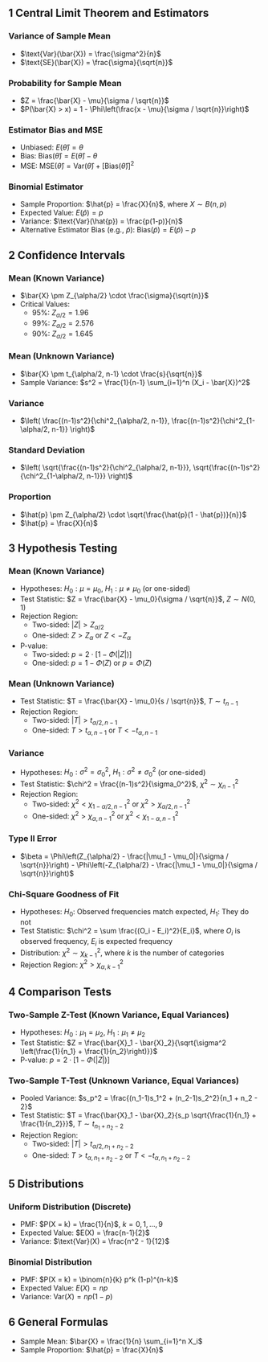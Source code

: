 ## 1 Central Limit Theorem and Estimators

### Variance of Sample Mean
- $\text{Var}(\bar{X}) = \frac{\sigma^2}{n}$
- $\text{SE}(\bar{X}) = \frac{\sigma}{\sqrt{n}}$

### Probability for Sample Mean
- $Z = \frac{\bar{X} - \mu}{\sigma / \sqrt{n}}$
- $P(\bar{X} > x) = 1 - \Phi\left(\frac{x - \mu}{\sigma / \sqrt{n}}\right)$

### Estimator Bias and MSE
- Unbiased: $E(\hat{\theta}) = \theta$
- Bias: $\text{Bias}(\hat{\theta}) = E(\hat{\theta}) - \theta$
- MSE: $\text{MSE}(\hat{\theta}) = \text{Var}(\hat{\theta}) + [\text{Bias}(\hat{\theta})]^2$

### Binomial Estimator
- Sample Proportion: $\hat{p} = \frac{X}{n}$, where $X \sim B(n, p)$
- Expected Value: $E(\hat{p}) = p$
- Variance: $\text{Var}(\hat{p}) = \frac{p(1-p)}{n}$
- Alternative Estimator Bias (e.g., $\tilde{p}$): $\text{Bias}(\tilde{p}) = E(\tilde{p}) - p$

## 2 Confidence Intervals

### Mean (Known Variance)
- $\bar{X} \pm Z_{\alpha/2} \cdot \frac{\sigma}{\sqrt{n}}$
- Critical Values:
  - 95%: $Z_{\alpha/2} = 1.96$
  - 99%: $Z_{\alpha/2} = 2.576$
  - 90%: $Z_{\alpha/2} = 1.645$

### Mean (Unknown Variance)
- $\bar{X} \pm t_{\alpha/2, n-1} \cdot \frac{s}{\sqrt{n}}$
- Sample Variance: $s^2 = \frac{1}{n-1} \sum_{i=1}^n (X_i - \bar{X})^2$

### Variance
- $\left( \frac{(n-1)s^2}{\chi^2_{\alpha/2, n-1}}, \frac{(n-1)s^2}{\chi^2_{1-\alpha/2, n-1}} \right)$

### Standard Deviation
- $\left( \sqrt{\frac{(n-1)s^2}{\chi^2_{\alpha/2, n-1}}}, \sqrt{\frac{(n-1)s^2}{\chi^2_{1-\alpha/2, n-1}}} \right)$

### Proportion
- $\hat{p} \pm Z_{\alpha/2} \cdot \sqrt{\frac{\hat{p}(1 - \hat{p})}{n}}$
- $\hat{p} = \frac{X}{n}$

## 3 Hypothesis Testing

### Mean (Known Variance)
- Hypotheses: $H_0: \mu = \mu_0$, $H_1: \mu \neq \mu_0$ (or one-sided)
- Test Statistic: $Z = \frac{\bar{X} - \mu_0}{\sigma / \sqrt{n}}$, $Z \sim N(0,1)$
- Rejection Region:
  - Two-sided: $|Z| > Z_{\alpha/2}$
  - One-sided: $Z > Z_{\alpha}$ or $Z < -Z_{\alpha}$
- P-value:
  - Two-sided: $p = 2 \cdot [1 - \Phi(|Z|)]$
  - One-sided: $p = 1 - \Phi(Z)$ or $p = \Phi(Z)$

### Mean (Unknown Variance)
- Test Statistic: $T = \frac{\bar{X} - \mu_0}{s / \sqrt{n}}$, $T \sim t_{n-1}$
- Rejection Region:
  - Two-sided: $|T| > t_{\alpha/2, n-1}$
  - One-sided: $T > t_{\alpha, n-1}$ or $T < -t_{\alpha, n-1}$

### Variance
- Hypotheses: $H_0: \sigma^2 = \sigma_0^2$, $H_1: \sigma^2 \neq \sigma_0^2$ (or one-sided)
- Test Statistic: $\chi^2 = \frac{(n-1)s^2}{\sigma_0^2}$, $\chi^2 \sim \chi^2_{n-1}$
- Rejection Region:
  - Two-sided: $\chi^2 < \chi^2_{1-\alpha/2, n-1}$ or $\chi^2 > \chi^2_{\alpha/2, n-1}$
  - One-sided: $\chi^2 > \chi^2_{\alpha, n-1}$ or $\chi^2 < \chi^2_{1-\alpha, n-1}$

### Type II Error
- $\beta = \Phi\left(Z_{\alpha/2} - \frac{|\mu_1 - \mu_0|}{\sigma / \sqrt{n}}\right) - \Phi\left(-Z_{\alpha/2} - \frac{|\mu_1 - \mu_0|}{\sigma / \sqrt{n}}\right)$

### Chi-Square Goodness of Fit
- Hypotheses: $H_0$: Observed frequencies match expected, $H_1$: They do not
- Test Statistic: $\chi^2 = \sum \frac{(O_i - E_i)^2}{E_i}$, where $O_i$ is observed frequency, $E_i$ is expected frequency
- Distribution: $\chi^2 \sim \chi^2_{k-1}$, where $k$ is the number of categories
- Rejection Region: $\chi^2 > \chi^2_{\alpha, k-1}$

## 4 Comparison Tests

### Two-Sample Z-Test (Known Variance, Equal Variances)
- Hypotheses: $H_0: \mu_1 = \mu_2$, $H_1: \mu_1 \neq \mu_2$
- Test Statistic: $Z = \frac{\bar{X}_1 - \bar{X}_2}{\sqrt{\sigma^2 \left(\frac{1}{n_1} + \frac{1}{n_2}\right)}}$
- P-value: $p = 2 \cdot [1 - \Phi(|Z|)]$

### Two-Sample T-Test (Unknown Variance, Equal Variances)
- Pooled Variance: $s_p^2 = \frac{(n_1-1)s_1^2 + (n_2-1)s_2^2}{n_1 + n_2 - 2}$
- Test Statistic: $T = \frac{\bar{X}_1 - \bar{X}_2}{s_p \sqrt{\frac{1}{n_1} + \frac{1}{n_2}}}$, $T \sim t_{n_1+n_2-2}$
- Rejection Region:
  - Two-sided: $|T| > t_{\alpha/2, n_1+n_2-2}$
  - One-sided: $T > t_{\alpha, n_1+n_2-2}$ or $T < -t_{\alpha, n_1+n_2-2}$

## 5 Distributions

### Uniform Distribution (Discrete)
- PMF: $P(X = k) = \frac{1}{n}$, $k = 0, 1, \ldots, 9$
- Expected Value: $E(X) = \frac{n-1}{2}$
- Variance: $\text{Var}(X) = \frac{n^2 - 1}{12}$

### Binomial Distribution
- PMF: $P(X = k) = \binom{n}{k} p^k (1-p)^{n-k}$
- Expected Value: $E(X) = np$
- Variance: $\text{Var}(X) = np(1-p)$

## 6 General Formulas
- Sample Mean: $\bar{X} = \frac{1}{n} \sum_{i=1}^n X_i$
- Sample Proportion: $\hat{p} = \frac{X}{n}$